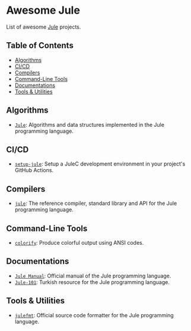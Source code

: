# Awesome Jule
List of awesome [Jule](https://github.com/julelang/jule) projects.

## Table of Contents

- [Algorithms](#algorithms)
- [CI/CD](#cicd)
- [Compilers](#compilers)
- [Command-Line Tools](#command-line-tools)
- [Documentations](#documentations)
- [Tools & Utilities](#tools--utilities)

## Algorithms

- [``Jule``](https://github.com/thealgorithms/jule): Algorithms and data structures implemented in the Jule programming language.

## CI/CD

- [``setup-jule``](https://github.com/Panquesito7/setup-jule/): Setup a JuleC development environment in your project's GitHub Actions.

## Compilers

- [``jule``](https://github.com/julelang/jule): The reference compiler, standard library and API for the Jule programming language.

## Command-Line Tools

- [``colorify``](https://github.com/lareii/colorify): Produce colorful output using ANSI codes.

## Documentations

- [``Jule Manual``](https://manual.jule.dev): Official manual of the Jule programming language.
- [``Jule-101``](https://github.com/yasinldev/Jule-101): Turkish resource for the Jule programming language.

## Tools & Utilities

- [``julefmt``](https://github.com/julelang/julefmt): Official source code formatter for the Jule programming language.
